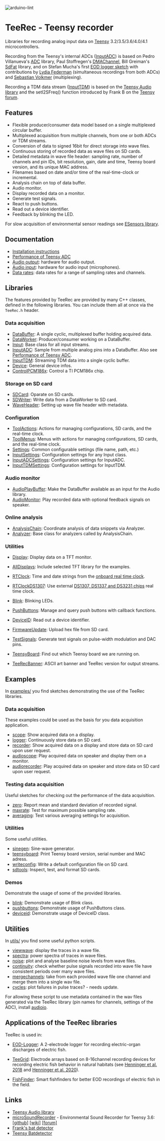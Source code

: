 ![arduino-lint](https://github.com/janscience/TeeRec/actions/workflows/arduino-lint.yml/badge.svg)

# TeeRec - Teensy recorder

Libraries for recording analog input data on [Teensy](https://www.pjrc.com/teensy/) 3.2/3.5/3.6/4.0/4.1 microcontrollers.

Recording from the Teensy's internal ADCs
([InputADC](src/InputADC.h)) is based on Pedro Villanueva's
[ADC](https://github.com/pedvide/ADC) library, Paul Stoffregen's
[DMAChannel](https://github.com/PaulStoffregen/cores/tree/master/teensy3),
Bill Greiman's [SdFat](https://github.com/greiman/SdFat) library, and
on Stefan Mucha's first [EOD logger
sketch](https://github.com/muchaste/EOD-Logger/tree/master/eodlogger_v1)
with contributions by [Lydia
Federman](https://github.com/LydiaFe/EOD-Logger) (simultaneous
recordings from both ADCs) and [Sebastian
Volkmer](https://github.com/SebastianVol/EOD-Logger/blob/master/eodlogger_2channel_barebone/eodlogger_8channel.ino)
(multiplexing).

Recording a TDM data stream ([InputTDM](src/InputTDM.h)) is based on
the [Teensy Audio library](https://github.com/PaulStoffregen/Audio)
and the setI2SFreq() function introduced by Frank B on the [Teensy
forum](https://forum.pjrc.com/threads/38753-Discussion-about-a-simple-way-to-change-the-sample-rate/page4).

## Features

- Flexible producer/consumer data model based on a single multiplexed circular buffer.
- Multiplexed acquisition from multiple channels, from one or both
  ADCs or TDM streams.
- Conversion of data to signed 16bit for direct storage into wave files.
- Continuous storing of recorded data as wave files on SD cards.
- Detailed metadata in wave file header: sampling rate, number of
  channels and pin IDs, bit resolution, gain, date and time, Teensy board
  version, and its unique MAC address.
- Filenames based on date and/or time of the real-time-clock or incremental.
- Analysis chain on top of data buffer.
- Audio monitor.
- Display recorded data on a monitor.
- Generate test signals.
- React to push buttons.
- Read out a device identifier.
- Feedback by blinking the LED.

For slow acquisition of environmental sensor readings see [ESensors
library](https://github.com/janscience/ESensors).


## Documentation

- [Installation instructions](docs/install.md)
- [Performance of Teensy ADC](docs/inputadc.md)
- [Audio output](docs/audioout.md): hardware for audio output.
- [Audio input](docs/audioin.md): hardware for audio input (microphones).
- [Data rates](docs/datarates.md): data rates for a range of sampling rates and channels.


## Libraries

The features provided by TeeRec are provided by many C++ classes,
defined in the following libraries. You can include them all at once
via the `TeeRec.h` header.

### Data acquisition

- [DataBuffer](src/DataBuffer.h): A single cyclic, multiplexed buffer holding acquired data.
- [DataWorker](src/DataWorker.h): Producer/consumer working on a DataBuffer.
- [Input](src/Input.h): Base class for all input streams.
- [InputADC](src/InputADC.h): Sample from multiple analog pins into a DataBuffer. Also see [Performance of Teensy ADC](docs/inputadc.md).
- [InputTDM](src/InputTDM.h): Streaming TDM data into a single cyclic buffer.
- [Device](src/Device.h): General device infos.
- [ControlPCM186x](src/ControlPCM1865.h): Control a TI PCM186x chip.

### Storage on SD card

- [SDCard](src/SDCard.h): Oparate on SD cards.
- [SDWriter](src/SDWriter.h): Write data from a DataWorker to SD card.
- [WaveHeader](src/WaveHeader.h): Setting up wave file header with metadata.

### Configuration

- [ToolActions](src/ToolActions.h): Actions for managing configurations, SD cards, and the real-time clock.
- [ToolMenus](src/ToolMenus.h): Menus with actions for managing configurations, SD cards, and the real-time clock.
- [Settings](src/Settings.h): Common configurable settings (file name, path, etc.)
- [InputSettings](src/InputSettings.h): Configuration settings for any Input class.
- [InputADCSettings](src/InputADCSettings.h): Configuration settings for InputADC.
- [InputTDMSettings](src/InputTDMSettings.h): Configuration settings for InputTDM.

### Audio monitor

- [AudioPlayBuffer](src/AudioPlayBuffer.h): Make the DataBuffer available as an input for the Audio library.
- [AudioMonitor](src/AudioMonitor.h): Play recorded data with optional feedback signals on speaker.

### Online analysis

- [AnalysisChain](src/AnalysisChain.h): Coordinate analysis of data snippets via Analyzer.
- [Analyzer](src/Analyzer.h): Base class for analyzers called by AnalysisChain.

### Utilities

- [Display](src/Display.h): Display data on a TFT monitor.
- [AllDisplays](src/AllDisplays.h): Include selected TFT library for the examples.

- [RTClock](src/RTClock.h): Time and date strings from the [onboard
  real time clock](https://www.pjrc.com/teensy/td_libs_Time.html).
- [RTClockDS1307](src/RTClockDS1307.h): Use external [DS1307, DS1337 and DS3231
  chips](https://www.pjrc.com/teensy/td_libs_DS1307RTC.html) real time clock.
- [Blink](src/Blink.h): Blinking LEDs.
- [PushButtons](src/PushButtons.h): Manage and query push buttons with callback functions.
- [DeviceID](src/DeviceID.h): Read out a device identifier.
- [FirmwareUpdate](src/FirmwareUpdate.h): Upload hex file from SD card.
- [TestSignals](src/TestSignals.h): Generate test signals on pulse-width modulation and DAC pins.
- [TeensyBoard](src/TeensyBoard.h): Find out which Teensy board we are running on.
- [TeeRecBanner](src/TeeRecBanner.h): ASCII art banner and TeeRec version for output streams.


## Examples

In [examples/](examples) you find sketches demonstrating the use of
the TeeRec libraries.

### Data acquisition

These examples could be used as the basis for you data acquisition application.

- [scope](examples/scope): Show acquired data on a display.
- [logger](examples/logger): Continuously store data on SD card.
- [recorder](examples/recorder): Show acquired data on a display and store data on SD card upon user request.
- [audioscope](examples/audioscope): Play acquired data on speaker and display them on a monitor.
- [audiorecorder](examples/audiorecorder): Play acquired data on speaker and store data on SD card upon user request.

### Testing data acquisition

Useful sketches for checking out the performance of the data acquisition.

- [zero](examples/zero): Report mean and standard deviation of recorded signal.
- [maxrate](examples/maxrate): Test for maximum possible sampling rate.
- [averaging](examples/averaging): Test various averaging settings for acquisition.

### Utilities

Some useful utilities.

- [sinegen](examples/sinegen): Sine-wave generator.
- [teensyboard](examples/teensyboard): Print Teensy board version, serial number and MAC adress.
- [writeconfig](examples/writeconfig): Write a default configuration file on SD card.
- [sdtools](examples/sdtools): Inspect, test, and format SD cards.

### Demos

Demonstrate the usage of some of the provided libraries.

- [blink](examples/blink): Demonstrate usage of Blink class.
- [pushbuttons](examples/pushbuttons): Demonstrate usage of PushButtons class.
- [deviceid](examples/deviceid): Demonstrate usage of DeviceID class.


## Utilities

In [utils/](utils) you find some useful python scripts.

- [viewwave](utils/viewwave.py): display the traces in a wave file.
- [spectra](utils/spectra.py): power spectra of traces in wave files.
- [noise](utils/noise.py): plot and analyse baseline noise levels from wave files.
- [continuity](utils/continuity.py): check whether pulse signals recorded into wave file have consistent periods over many wave files.
- [mergechannels](utils/mergechannels.py): take from each provided wave file one channel and merge them into a single wav file.
- [cycles](utils/cycles.py): plot failures in pulse traces? - needs update.

For allowing these script to use metadata contained in the wav files
generated via the TeeRec library (pin names for channels, settings of
the ADC), install [audioio](https://github.com/janscience/audioio).


## Applications of the TeeRec libraries

TeeRec is used in:

- [EOD-Logger](https://github.com/muchaste/EOD-Logger): A 2-electrode
  logger for recording electric-organ discharges of electric fish.

- [TeeGrid](https://github.com/janscience/TeeGrid): Electrode arrays
  based on 8-16channel recording devices for recording electric fish
  behavior in natural habitats (see [Henninger et
  al. 2018](https://doi.org/10.1523/JNEUROSCI.0350-18.2018) and
  [Henninger et al. 2020](https://doi.org/10.1242/jeb.206342)).

- [FishFinder](https://github.com/janscience/FishFinder): Smart
  fishfinders for better EOD recordings of electric fish in the field.


## Links

- [Teensy Audio library](https://github.com/PaulStoffregen/Audio)
- [microSoundRecorder](https://github.com/WMXZ-EU/microSoundRecorder) - Environmental Sound Recorder for Teensy 3.6:
  [[github]](https://github.com/WMXZ-EU/microSoundRecorder)
  [[wiki]](https://github.com/WMXZ-EU/microSoundRecorder/wiki/Hardware-setup)
  [[forum]](https://forum.pjrc.com/threads/52175?p=185386&viewfull=1#post185386)
- [Frank's bat detector](https://forum.pjrc.com/threads/38988-Bat-detector)
- [Teensy Batdetector](https://github.com/CorBer/teensy_batdetector/releases/tag/v1.6)